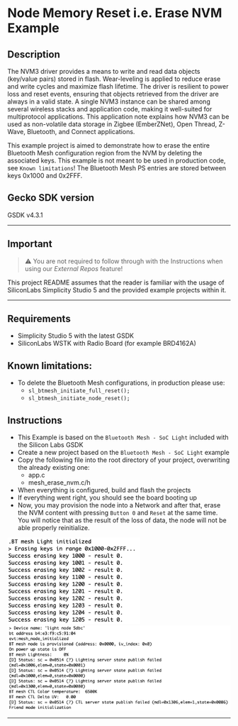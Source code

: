 # Node Memory Reset i.e. Erase NVM Example

## Description ##

The NVM3 driver provides a means to write and read data objects (key/value pairs) stored in flash. Wear-leveling is applied to
reduce erase and write cycles and maximize flash lifetime. The
driver is resilient to power loss and reset events, ensuring that
objects retrieved from the driver are always in a valid state. A single NVM3 instance can be shared among several wireless stacks
and application code, making it well-suited for multiprotocol applications. This application note explains how NVM3 can be used
as non-volatile data storage in Zigbee (EmberZNet), Open
Thread, Z-Wave, Bluetooth, and Connect applications.

This example project is aimed to demonstrate how to erase the entire Bluetooth Mesh configuration region from the NVM by deleting the associated keys. This example is not meant to be used in production code, see ```Known limitations```! The Bluetooth Mesh PS entries are stored between keys 0x1000 and 0x2FFF.

## Gecko SDK version ##

GSDK v4.3.1

---

## Important

> ⚠ You are not required to follow through with the Instructions when using our *External Repos* feature!

This project README assumes that the reader is familiar with the usage of SiliconLabs Simplicity Studio 5 and the provided example projects within it.

---

## Requirements

  - Simplicity Studio 5 with the latest GSDK
  - SiliconLabs WSTK with Radio Board (for example BRD4162A)

## Known limitations:

  - To delete the Bluetooth Mesh configurations, in production please use:
    - ```sl_btmesh_initiate_full_reset();```
    - ```sl_btmesh_initiate_node_reset();```

## Instructions

  - This Example is based on the ```Bluetooth Mesh - SoC Light``` included with the Silicon Labs GSDK
  - Create a new project based on the ```Bluetooth Mesh - SoC Light``` example
  - Copy the following file into the root directory of your project, overwriting the already existing one:
    - app.c
    - mesh_erase_nvm.c/h
  - When everything is configured, build and flash the projects
  - If everything went right, you should see the board booting up
  - Now, you may provision the node into a Network and after that, erase the NVM content with pressing ```Button 0``` and ```Reset``` at the same time. You will notice that as the result of the loss of data, the node will not be able properly reinitialize.

  ![erase_nvm](images/erase_nvm.png)
  ![init_failed](images/init_failed.png)

---